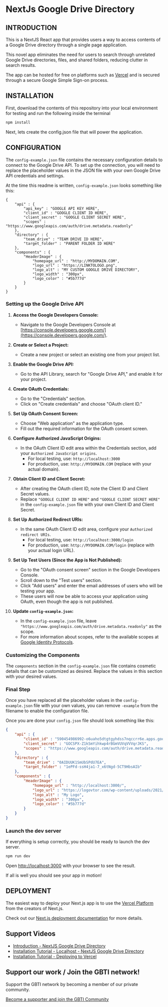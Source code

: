 # NextJs Google Drive Directory

## INTRODUCTION

This is a NextJS React app that provides users a way to access contents of a Google Drive directory through a single page application.

This novel app eliminates the need for users to search through unrelated Google Drive directories, files, and shared folders, reducing clutter in search results.

The app can be hosted for free on platforms such as [Vercel](https://vercel.com/new) and is secured through a secure Google Simple Sign-on process.

## INSTALLATION

First, download the contents of this repository into your local environment for testing and run the following inside the terminal

```bash
npm install
```

Next, lets create the config.json file that will power the application.

## CONFIGURATION

The `config-example.json` file contains the necessary configuration details to connect to the Google Drive API. To set up the connection, you will need to replace the placeholder values in the JSON file with your own Google Drive API credentials and settings.

At the time this readme is written, `config-example.json` looks something like this:

```
{
    "api" : {
        "api_key" : "GOOGLE API KEY HERE",
        "client_id" : "GOOGLE CLIENT ID HERE",
        "client_secret" : "GOOGLE CLIENT SECRET HERE",
        "scopes" : "https://www.googleapis.com/auth/drive.metadata.readonly"
    },
    "directory" : {    
        "team_drive" : "TEAM DRIVE ID HERE",
        "target_folder" : "PARENT FOLDER ID HERE"
    },
    "components" : {
        "HeaderImage" : {
            "homepage_url" : "http://MYDOMAIN.COM",
            "logo_url" : "https://LINKTOLOGO.png",
            "logo_alt" : "MY CUSTOM GOOGLE DRIVE DIRECTORY",
            "logo_width" : "300px",
            "logo_color" : "#5b777d"
        }
    }
}
```

### Setting up the Google Drive API

1. **Access the Google Developers Console:**
    - Navigate to the Google Developers Console at [https://console.developers.google.com/](https://console.developers.google.com/).

2. **Create or Select a Project:**
    - Create a new project or select an existing one from your project list.

3. **Enable the Google Drive API:**
    - Go to the API Library, search for "Google Drive API," and enable it for your project.

4. **Create OAuth Credentials:**
    - Go to the "Credentials" section.
    - Click on "Create credentials" and choose "OAuth client ID."

5. **Set Up OAuth Consent Screen:**
    - Choose "Web application" as the application type.
    - Fill out the required information for the OAuth consent screen.

6. **Configure Authorized JavaScript Origins:**
    - In the OAuth Client ID edit area within the Credentials section, add your `Authorized JavaScript origins`.
        - For local testing, use: `http://localhost:3000`
        - For production, use: `http://MYDOMAIN.COM` (replace with your actual domain).

7. **Obtain Client ID and Client Secret:**
    - After creating the OAuth client ID, note the Client ID and Client Secret values.
    - Replace `"GOOGLE CLIENT ID HERE"` and `"GOOGLE CLIENT SECRET HERE"` in the `config-example.json` file with your own Client ID and Client Secret.

8. **Set Up Authorized Redirect URIs:**
    - In the same OAuth Client ID edit area, configure your `Authorized redirect URIs`.
        - For local testing, use: `http://localhost:3000/login`
        - For production, use: `http://MYDOMAIN.COM/login` (replace with your actual login URL).

9. **Set Up Test Users (Since the App is Not Published):**
    - Go to the "OAuth consent screen" section in the Google Developers Console.
    - Scroll down to the "Test users" section.
    - Click "Add users" and enter the email addresses of users who will be testing your app.
    - These users will now be able to access your application using OAuth, even though the app is not published.

10. **Update `config-example.json`:**
    - In the `config-example.json` file, leave `"https://www.googleapis.com/auth/drive.metadata.readonly"` as the scope.
    - For more information about scopes, refer to the available scopes at [Google Identity Protocols](https://developers.google.com/identity/protocols/googlescopes).

### Customizing the Components
The `components` section in the `config-example.json` file contains cosmetic details that can be customized as desired. Replace the values in this section with your desired values.

### Final Step
Once you have replaced all the placeholder values in the `config-example.json` file with your own values, you can remove `-example` from the filename to enable the configuration file.

Once you are done your `config.json` file should look something like this:

```config.json
{
    "api" : {
        "client_id" : "590454986992-o6uaho5dtgtgyhdss7nqccrr6e.apps.googleusercontent.com",
        "client_secret" : "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",
        "scopes" : "https://www.googleapis.com/auth/drive.metadata.readonly"
    },
    "directory" : {    
        "team_drive" : "0AIDUUK1SmUbSPdU7EA",
        "target_folder" : "1ePFd-ssH4ja1-7_x6tNgd-5CT9HbsAIb"
    },
    "components" : {
        "HeaderImage" : {
            "homepage_url" : "http://localhost:3000/",
            "logo_url" : "https://logovtor.com/wp-content/uploads/2021/06/some-logo-vector.png",
            "logo_alt" : "My Logo",
            "logo_width" : "300px",
            "logo_color" : "#5b777d"
        }
    }
}
```

### Launch the dev server

If everything is setup correctly, you should be ready to launch the dev server.

```bash
npm run dev
```

Open [http://localhost:3000](http://localhost:3000) with your browser to see the result.

If all is well you should see your app in motion!

## DEPLOYMENT

The easiest way to deploy your Next.js app is to use the [Vercel Platform](https://vercel.com/new?utm_medium=default-template&filter=next.js&utm_source=create-next-app&utm_campaign=create-next-app-readme) from the creators of Next.js.

Check out our [Next.js deployment documentation](https://nextjs.org/docs/deployment) for more details.

## Support Videos

* [Introduction - NextJS Google Drive Directory](https://www.youtube.com/watch?v=t_pQ1xy7cTo)
* [Installation Tutorial - Localhost - NextJS Google Drive Directory](https://www.youtube.com/watch?v=Fsatd2HkBxk)
* [Installation Tutorial - Deploying to Vercel](https://www.youtube.com/watch?v=fy0WG4J9jPA)


## Support our work / Join the GBTI network!

Support the GBTI network by becoming a member of our private community.

[Become a supporter and join the GBTI Community](https://gbti.io)



